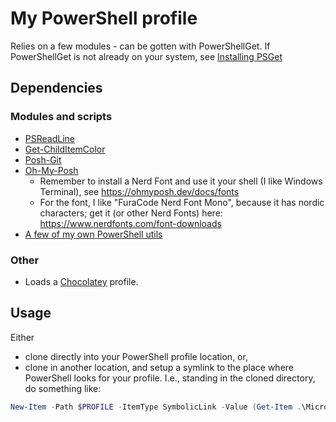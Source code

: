 # My PowerShell profile

Relies on a few modules - can be gotten with PowerShellGet. If PowerShellGet is not already on your system, see [Installing PSGet](https://docs.microsoft.com/en-us/powershell/scripting/gallery/installing-psget?view=powershell-7.1)

## Dependencies 

### Modules and scripts
* [PSReadLine](https://github.com/PowerShell/PSReadLine)
* [Get-ChildItemColor](https://github.com/joonro/Get-ChildItemColor)
* [Posh-Git](https://github.com/dahlbyk/posh-git)
* [Oh-My-Posh](https://ohmyposh.dev/)
  * Remember to install a Nerd Font and use it your shell (I like Windows Terminal), see https://ohmyposh.dev/docs/fonts
  * For the font, I like "FuraCode Nerd Font Mono", because it has nordic characters; get it (or other Nerd Fonts) here: <https://www.nerdfonts.com/font-downloads>
* [A few of my own PowerShell utils](https://github.com/dontrolle/Powershell)

### Other

* Loads a [Chocolatey](https://chocolatey.org/) profile.

## Usage

Either 

* clone directly into your PowerShell profile location, or,
* clone in another location, and setup a symlink to the place where PowerShell looks for your profile. I.e., standing in the cloned directory, do something like:

```powershell
New-Item -Path $PROFILE -ItemType SymbolicLink -Value (Get-Item .\Microsoft.PowerShell_profile.ps1).FullName
```